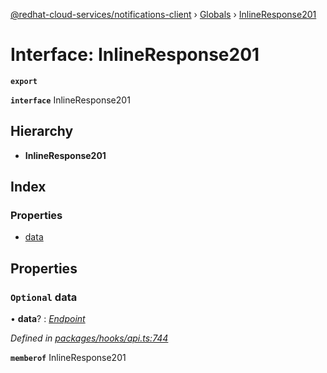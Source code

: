 [@redhat-cloud-services/notifications-client](../README.md) › [Globals](../globals.md) › [InlineResponse201](inlineresponse201.md)

# Interface: InlineResponse201

**`export`** 

**`interface`** InlineResponse201

## Hierarchy

* **InlineResponse201**

## Index

### Properties

* [data](inlineresponse201.md#optional-data)

## Properties

### `Optional` data

• **data**? : *[Endpoint](endpoint.md)*

*Defined in [packages/hooks/api.ts:744](https://github.com/RedHatInsights/javascript-clients/blob/master/packages/hooks/api.ts#L744)*

**`memberof`** InlineResponse201
